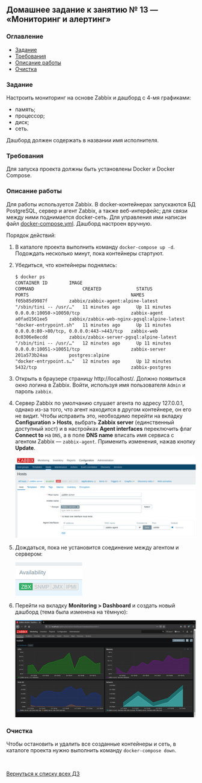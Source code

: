 ## Домашнее задание к занятию № 13 — «Мониторинг и алертинг»    <!-- omit in toc -->

### Оглавление  <!-- omit in toc -->

- [Задание](#Задание)
- [Требования](#Требования)
- [Описание работы](#Описание-работы)
- [Очистка](#Очистка)

### Задание

Настроить мониторинг на основе Zabbix и дашборд с 4-мя графиками:
- память;
- процессор;
- диск;
- сеть.

Дашборд должен содержать в названии имя исполнителя.

### Требования

Для запуска проекта должны быть установлены Docker и Docker Compose.

### Описание работы

Для работы используется Zabbix. В docker-контейнерах запускаются БД PostgreSQL, сервер и агент Zabbix, а также веб-интерфейс; для связи между ними поднимается docker-сеть. Для управления ими написан файл [docker-compose.yml](docker-compose.yml). Дашборд настроен вручную.

Порядок действий:

1. В каталоге проекта выполнить команду `docker-compose up -d`. Подождать несколько минут, пока контейнеры стартуют.
2. Убедиться, что контейнеры поднялись:

    ```console
    $ docker ps
    CONTAINER ID        IMAGE                                         COMMAND                  CREATED             STATUS              PORTS                                      NAMES
    f05b85d9987f        zabbix/zabbix-agent:alpine-latest             "/sbin/tini -- /usr/…"   11 minutes ago      Up 11 minutes       0.0.0.0:10050->10050/tcp                   zabbix-agent
    a0fad1561ee5        zabbix/zabbix-web-nginx-pgsql:alpine-latest   "docker-entrypoint.sh"   11 minutes ago      Up 11 minutes       0.0.0.0:80->80/tcp, 0.0.0.0:443->443/tcp   zabbix-web
    8c0306e8ecdd        zabbix/zabbix-server-pgsql:alpine-latest      "/sbin/tini -- /usr/…"   12 minutes ago      Up 11 minutes       0.0.0.0:10051->10051/tcp                   zabbix-server
    201a573b24aa        postgres:alpine                               "docker-entrypoint.s…"   12 minutes ago      Up 12 minutes       5432/tcp                                   zabbix-postgres
    ```

3. Открыть в браузере страницу http://localhost/. Должно появиться окно логина в Zabbix. Войти, используя имя пользователя `Admin` и пароль `zabbix`.
4. Сервер Zabbix по умолчанию слушает агента по адресу 127.0.0.1, однако из-за того, что агент находится в другом контейнере, он его не видит. Чтобы исправить это, необходимо перейти на вкладку **Configuration > Hosts**, выбрать **Zabbix server** (единственный доступный хост) и в настройках **Agent interfaces** переключить флаг **Connect to** на `DNS`, а в поле **DNS name** вписать имя сервиса с агентом Zabbix — `zabbix-agent`. Применить изменения, нажав кнопку **Update**.

    ![](images/zabbix-agent.png)

5. Дождаться, пока не установится соединение между агентом и сервером:

    ![](images/avail_ok.png)

6. Перейти на вкладку **Monitoring > Dashboard** и создать новый дашборд (тема была изменена на тёмную):

    ![](images/dashboard.png)

### Очистка

Чтобы остановить и удалить все созданные контейнеры и сеть, в каталоге проекта нужно выполнить команду `docker-compose down`.

<br/>

[Вернуться к списку всех ДЗ](../README.md)